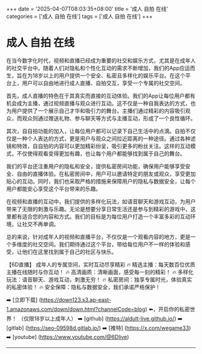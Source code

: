 +++
date = '2025-04-07T08:03:35+08:00'
title = '成人 自拍 在线'
categories = ['成人 自拍 在线']
tags = ['成人 自拍 在线']
+++

# 成人 自拍 在线

在当今数字化时代，视频和直播已经成为重要的社交和娱乐方式，尤其是在成年人的社交平台中。随着人们对隐私和个性化互动的需求不断增加，我们的App应运而生，旨在为18岁以上的用户提供一个安全、私密且多样化的娱乐平台。在这个平台上，用户可以自由地进行成人直播、自拍交互，享受一个专属的社交空间。

首先，成人直播的特色在于其真实而直接的互动体验。我们的App让每位用户都有机会成为主播，通过视频直播与观众进行互动。这不仅是一种自我表达的方式，也为用户提供了一个展示自己才华和吸引力的舞台。主播们通过精彩的内容吸引观众，而观众则通过赠送礼物、参与聊天等方式与主播互动，形成了一个良性循环。

其次，自自拍功能的加入，让每位用户都可以记录下自己生活中的点滴。自拍不仅仅是一种个人表达的方式，更是用户与观众之间拉近距离的一种途径。通过各种滤镜和特效，自自拍的内容可以更加精彩纷呈，吸引更多的粉丝关注。这样的互动模式，不仅使得观看变得更加有趣，也让每个用户都能够找到属于自己的舞台。

我们的平台还注重用户的隐私和安全，提供私密房间功能，确保用户能够享受安全、自由的直播体验。在私密房间中，用户可以邀请特定的朋友或观众，享受更加贴心的互动。同时，我们也采取严格的措施来保障用户的隐私与数据安全，让每个用户都能安心享受这个平台带来的乐趣。

在视频和直播的互动中，我们提供的多样化玩法，如语音聊天和游戏互动，为用户带来了无限的刺激与乐趣。无论是想要分享日常生活还是参与到精彩的游戏中，这里都有适合您的内容和方式。我们的目标是为每位用户打造一个丰富多彩的互动环境，让社交不再单调。

总的来说，针对成年人的视频和直播平台，不仅仅是一个观看内容的地方，更是一个多维度的社交空间。我们期待通过这个平台，带给每位用户不一样的体验和感受，让他们在这里找到属于自己的社区与快乐。

【6D直播】
成年人的专属空间，实时互动尽享精彩
🔥 精选主播：每天数百位优质主播在线随时与你互动！
🔥 高清画质：清晰画面，感受每一刻的精彩！
🔥 多样化玩法：语音聊天、游戏互动，刺激无穷！
🔥 私密房间：独享专属时光，体验真实的私密体验！
🔥 安全保障：隐私与数据安全，我们承诺严格保护！

➡️ [立即下载] (https://down123.s3.ap-east-1.amazonaws.com/down/down.html?channelCode=blog) ⬅️，开启你的私密世界！
（仅限18岁以上成年人）
➡️ [github] (https://aldult-live.github.io/)
➡️ [gitlab] (https://seo-09598d.gitlab.io/)
➡️ [推特] (https://x.com/wegame33)
➡️ [youtube] (https://www.youtube.com/@6Dlive)

---
